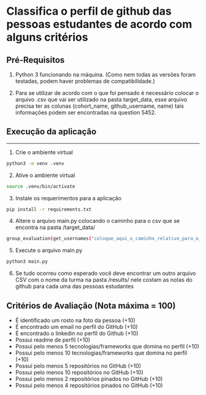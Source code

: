# Classifica o perfil de github das pessoas estudantes de acordo com alguns critérios

## Pré-Requisitos

1. Python 3 funcionando na máquina. (Como nem todas as versões foram testadas, podem haver problemas de compatibilidade.) 

2. Para se utilizar de acordo com o que foi pensado é necessário colocar o arquivo .csv que vai ser utilizado na pasta target_data, esse arquivo precisa ter as colunas (cohort_name, github_username, name) tais informações podem ser encontradas na question 5452.


## Execução da aplicação
---

1. Crie o ambiente virtual

```bash
python3 -m venv .venv
```

2. Ative o ambiente virtual

```bash
source .venv/bin/activate
```

3. Instale os requerimentos para a aplicação

```bash
pip install -r requirements.txt
```

4. Altere o arquivo main.py colocando o caminho para o csv que se encontra na pasta /target_data/

```bash
group_evaluation(get_usernames("coloque_aqui_o_caminho_relativo_para_o_csv"))
```

5. Execute o arquivo main.py 

```bash
python3 main.py
```

6. Se tudo ocorreu como esperado você deve encontrar um outro arquivo CSV com o nome da turma na pasta /results/ nele costam as notas do github para cada uma das pessoas estudantes


## Critérios de Avaliação (Nota máxima = 100)

- É identificado um rosto na foto da pessoa (+10)
- É encontrado um email no perfil do GitHub (+10)
- É encontrado o linkedin no perfil do Github (+10)
- Possui readme de perfil (+10)
- Possui pelo menos 5 tecnologias/frameworks que domina no perfil (+10)
- Possui pelo menos 10 tecnologias/frameworks que domina no perfil (+10)
- Possui pelo menos 5 repositórios no GitHub (+10)
- Possui pelo menos 10 repositórios no GitHub (+10)
- Possui pelo menos 2 repositórios pinados no GitHub (+10)
- Possui pelo menos 4 repositórios pinados no GitHub (+10)
